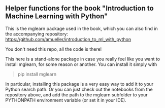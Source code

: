 ## Helper functions for the book "Introduction to Machine Learning with Python"

This is the mglearn package used in the book, which you can also find in the accompanying repository:
https://github.com/amueller/introduction_to_ml_with_python

You don't need this repo, all the code is there!

This here is a stand-alone package in case you really feel like you want to
install mglearn, for some reason or another. You can install it simply with

> pip install mglearn

In particular, installing this package is a very easy way to add it to your Python search path.
Or you can just check out the notebooks from the repository above, and add the path to the
mglearn subfolder to your PYTHONPATH environment variable (or set it in your IDE).
